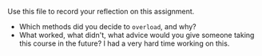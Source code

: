 Use this file to record your reflection on this assignment.

- Which methods did you decide to `overload`, and why?
- What worked, what didn't, what advice would you give someone taking this course in the future?
I had a very hard time working on this.
